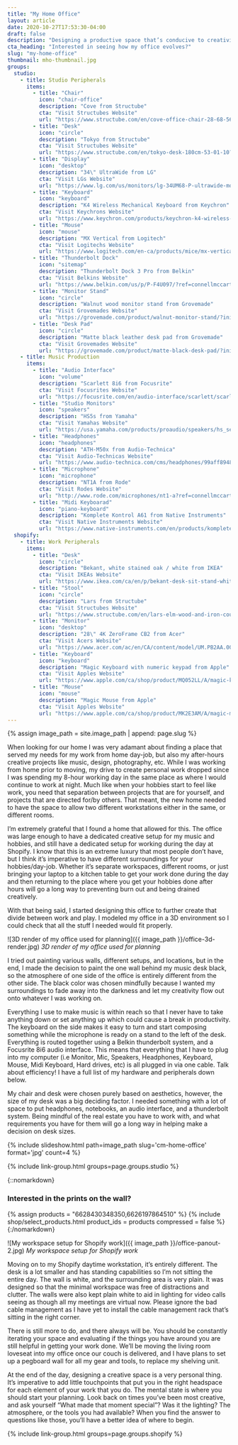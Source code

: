 ```yaml
---
title: "My Home Office"
layout: article
date: 2020-10-27T17:53:30-04:00
draft: false
description: "Designing a productive space that’s conducive to creativity for both work, and personal projects."
cta_heading: "Interested in seeing how my office evolves?"
slug: "my-home-office"
thumbnail: mho-thumbnail.jpg
groups:
  studio:
    - title: Studio Peripherals
      items:
        - title: "Chair"
          icon: "chair-office"
          description: "Cove from Structube"
          cta: "Visit Structubes Website"
          url: "https://www.structube.com/en/cove-office-chair-28-68-56?pid=18055&ref=connellmccarthy.com"
        - title: "Desk"
          icon: "circle"
          description: "Tokyo from Structube"
          cta: "Visit Structubes Website"
          url: "https://www.structube.com/en/tokyo-desk-180cm-53-01-10?pid=11600&ref=connellmccarthy.com"
        - title: "Display"
          icon: "desktop"
          description: "34\" UltraWide from LG"
          cta: "Visit LGs Website"
          url: "https://www.lg.com/us/monitors/lg-34UM68-P-ultrawide-monitor?ref=connellmccarthy.com"
        - title: "Keyboard"
          icon: "keyboard"
          description: "K4 Wireless Mechanical Keyboard from Keychron"
          cta: "Visit Keychrons Website"
          url: "https://www.keychron.com/products/keychron-k4-wireless-mechanical-keyboard?ref=connellmccarthy.com"
        - title: "Mouse"
          icon: "mouse"
          description: "MX Vertical from Logitech"
          cta: "Visit Logitechs Website"
          url: "https://www.logitech.com/en-ca/products/mice/mx-vertical-ergonomic-mouse.910-005447.html?ref=connellmccarthy.com"
        - title: "Thunderbolt Dock"
          icon: "sitemap"
          description: "Thunderbolt Dock 3 Pro from Belkin"
          cta: "Visit Belkins Website"
          url: "https://www.belkin.com/us/p/P-F4U097/?ref=connellmccarthy.com"
        - title: "Monitor Stand"
          icon: "circle"
          description: "Walnut wood monitor stand from Grovemade"
          cta: "Visit Grovemades Website"
          url: "https://grovemade.com/product/walnut-monitor-stand/?initial=64&ref=connellmccarthy.com"
        - title: "Desk Pad"
          icon: "circle"
          description: "Matte black leather desk pad from Grovemade"
          cta: "Visit Grovemades Website"
          url: "https://grovemade.com/product/matte-black-desk-pad/?initial=533&ref=connellmccarthy.com"
    - title: Music Production
      items:
        - title: "Audio Interface"
          icon: "volume"
          description: "Scarlett 8i6 from Focusrite"
          cta: "Visit Focusrites Website"
          url: "https://focusrite.com/en/audio-interface/scarlett/scarlett-8i6?ref=connellmccarthy.com"
        - title: "Studio Monitors"
          icon: "speakers"
          description: "HS5s from Yamaha"
          cta: "Visit Yamahas Website"
          url: "https://usa.yamaha.com/products/proaudio/speakers/hs_series/index.html?ref=connellmccarthy.com"
        - title: "Headphones"
          icon: "headphones"
          description: "ATH-M50x from Audio-Technica"
          cta: "Visit Audio-Technicas Website"
          url: "https://www.audio-technica.com/cms/headphones/99aff89488ddd6b1/index.html?ref=connellmccarthy.com"
        - title: "Microphone"
          icon: "microphone"
          description: "NT1A from Rode"
          cta: "Visit Rodes Website"
          url: "http://www.rode.com/microphones/nt1-a?ref=connellmccarthy.com"
        - title: "Midi Keyboarad"
          icon: "piano-keyboard"
          description: "Komplete Kontrol A61 from Native Instruments"
          cta: "Visit Native Instruments Website"
          url: "https://www.native-instruments.com/en/products/komplete/keyboards/komplete-kontrol-a25-a49-a61/?ref=connellmccarthy.com"
  shopify:
    - title: Work Peripherals
      items:
        - title: "Desk"
          icon: "circle"
          description: "Bekant, white stained oak / white from IKEA"
          cta: "Visit IKEAs Website"
          url: "https://www.ikea.com/ca/en/p/bekant-desk-sit-stand-white-stained-oak-veneer-white-s19282250/?ref=connellmccarthy.com"
        - title: "Stool"
          icon: "circle"
          description: "Lars from Structube"
          cta: "Visit Structubes Website"
          url: "https://www.structube.com/en/lars-elm-wood-and-iron-counter-stool-66-cm-67-06-50?pid=20108&ref=connellmccarthy.com"
        - title: "Monitor"
          icon: "desktop"
          description: "28\" 4K ZeroFrame CB2 from Acer"
          cta: "Visit Acers Website"
          url: "https://www.acer.com/ac/en/CA/content/model/UM.PB2AA.001?ref=connellmccarthy.com"
        - title: "Keyboard"
          icon: "keyboard"
          description: "Magic Keyboard with numeric keypad from Apple"
          cta: "Visit Apples Website"
          url: "https://www.apple.com/ca/shop/product/MQ052LL/A/magic-keyboard-with-numeric-keypad-us-english-silverfnode=e828aaa1cb16466c79e2222e18be7a2479a5dfb0799bccbcd348ea3ace8f161820fef039bc0a965419a1399ee31ba8d5eed58fb815d9dbe69553104ddbdddfbe7497f0edf10c67f5525ef8d859cc52f98efade4ee11f195fa731333b02487d96b3910f9751345b99ebe9e03050c7ff0f&ref=connellmccarthy.com"
        - title: "Mouse"
          icon: "mouse"
          description: "Magic Mouse from Apple"
          cta: "Visit Apples Website"
          url: "https://www.apple.com/ca/shop/product/MK2E3AM/A/magic-mousefnode=460817d4a7649c9fc637faf764b1e1dc43362dbb6d08e12564db81ec00b4210312ebe4d45c73ddff9c4599be6cd942eb501c949dc866f3e8574a8b70c2a0c3dab51582ddcaa663faa07f73cfcc5a2fc0370e8fcf6effb70790608c9fa4e8a3ea&ref=connellmccarthy.com"
---
```


{% assign image_path = site.image_path | append: page.slug %}

When looking for our home I was very adamant about finding a place that served my needs for my work from home day-job, but also my after-hours creative projects like music, design, photography, etc. While I was working from home prior to moving, my drive to create personal work dropped since I was spending my 8-hour working day in the same place as where I would continue to work at night. Much like when your hobbies start to feel like work, you need that separation between projects that are for yourself, and projects that are directed for/by others. That meant, the new home needed to have the space to allow two different workstations either in the same, or different rooms.

I’m extremely grateful that I found a home that allowed for this. The office was large enough to have a dedicated creative setup for my music and hobbies, and still have a dedicated setup for working during the day at Shopify. I know that this is an extreme luxury that most people don’t have, but I think it’s imperative to have different surroundings for your hobbies/day-job. Whether it’s separate workspaces, different rooms, or just bringing your laptop to a kitchen table to get your work done during the day and then returning to the place where you get your hobbies done after hours will go a long way to preventing burn out and being drained creatively.

With that being said, I started designing this office to further create that divide between work and play. I modeled my office in a 3D environment so I could check that all the stuff I needed would fit properly.

![3D render of my office used for planning]({{ image_path }}/office-3d-render.jpg)
_3D render of my office used for planning_

I tried out painting various walls, different setups, and locations, but in the end, I made the decision to paint the one wall behind my music desk black, so the atmosphere of one side of the office is entirely different from the other side. The black color was chosen mindfully because I wanted my surroundings to fade away into the darkness and let my creativity flow out onto whatever I was working on.

Everything I use to make music is within reach so that I never have to take anything down or set anything up which could cause a break in productivity. The keyboard on the side makes it easy to turn and start composing something while the microphone is ready on a stand to the left of the desk. Everything is routed together using a Belkin thunderbolt system, and a Focusrite 8i6 audio interface. This means that everything that I have to plug into my computer (i.e Monitor, Mic, Speakers, Headphones, Keyboard, Mouse, Midi Keyboard, Hard drives, etc) is all plugged in via one cable. Talk about efficiency! I have a full list of my hardware and peripherals down below.

My chair and desk were chosen purely based on aesthetics, however, the size of my desk was a big deciding factor. I needed something with a lot of space to put headphones, notebooks, an audio interface, and a thunderbolt system. Being mindful of the real estate you have to work with, and what requirements you have for them will go a long way in helping make a decision on desk sizes.

{% include slideshow.html path=image_path slug='cm-home-office' format='jpg' count=4 %}

{% include link-group.html groups=page.groups.studio %}

{::nomarkdown}
<div class="section product-list border-radius__normal">
  <h3 class="mb-4">Interested in the prints on the wall?</h3>
  <div class="shop-product-list two">
    {% assign products = "6628430348350,6626197864510" %}
    {% include shop/select_products.html 
      product_ids = products 
      compressed = false
    %}
  </div>
</div>
{:/nomarkdown}

![My workspace setup for Shopify work]({{ image_path }}/office-panout-2.jpg)
_My workspace setup for Shopify work_

Moving on to my Shopify daytime workstation, it’s entirely different. The desk is a lot smaller and has standing capabilities so I’m not sitting the entire day. The wall is white, and the surrounding area is very plain. It was designed so that the minimal workspace was free of distractions and clutter. The walls were also kept plain white to aid in lighting for video calls seeing as though all my meetings are virtual now. Please ignore the bad cable management as I have yet to install the cable management rack that’s sitting in the right corner.

There is still more to do, and there always will be. You should be constantly iterating your space and evaluating if the things you have around you are still helpful in getting your work done. We’ll be moving the living room loveseat into my office once our couch is delivered, and I have plans to set up a pegboard wall for all my gear and tools, to replace my shelving unit.

At the end of the day, designing a creative space is a very personal thing. It’s imperative to add little touchpoints that put you in the right headspace for each element of your work that you do. The mental state is where you should start your planning. Look back on times you’ve been most creative, and ask yourself “What made that moment special”? Was it the lighting? The atmosphere, or the tools you had available? When you find the answer to questions like those, you’ll have a better idea of where to begin.

{% include link-group.html groups=page.groups.shopify %}